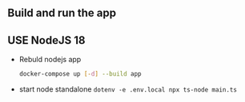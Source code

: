 ## Build and run the app
## USE NodeJS 18

- Rebuld nodejs app
  
  ```sh
  docker-compose up [-d] --build app
  ```

- start node standalone
  `dotenv -e .env.local npx ts-node main.ts`